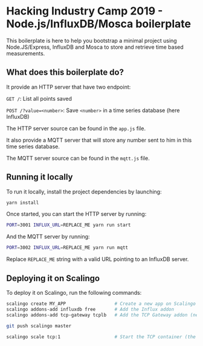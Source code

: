 # Hacking Industry Camp 2019 - Node.js/InfluxDB/Mosca boilerplate

This boilerplate is here to help you bootstrap a minimal project using Node.JS/Express, InfluxDB and Mosca to store and retrieve time based measurements.

## What does this boilerplate do?

It provide an HTTP server that have two endpoint:

`GET /`: List all points saved

`POST /?value=<number>`: Save `<number>` in a time series database (here InfluxDB)

The HTTP server source can be found in the `app.js` file.


It also provide a MQTT server that will store any number sent to him in this time series database.

The MQTT server source can be found in the `mqtt.js` file.

## Running it locally

To run it locally, install the project dependencies by launching:

```bash
yarn install
```

Once started, you can start the HTTP server by running:

```bash
PORT=3001 INFLUX_URL=REPLACE_ME yarn run start
```

And the MQTT server by running:

```bash
PORT=3002 INFLUX_URL=REPLACE_ME yarn run mqtt
```

Replace `REPLACE_ME` string with a valid URL pointing to an InfluxDB server.

## Deploying it on Scalingo

To deploy it on Scalingo, run the following commands:

```bash
scalingo create MY_APP                  # Create a new app on Scalingo
scalingo addons-add influxdb free       # Add the Influx addon
scalingo addons-add tcp-gateway tcplb   # Add the TCP Gateway addon (needed for MQTT)

git push scalingo master

scalingo scale tcp:1                    # Start the TCP container (the web one is started automatically)
```

